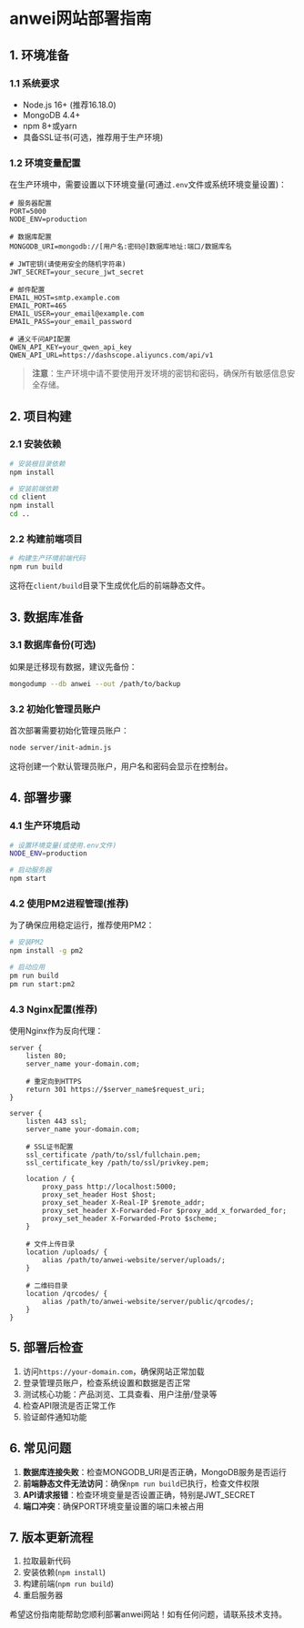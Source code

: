 # anwei网站部署指南

## 1. 环境准备

### 1.1 系统要求
- Node.js 16+ (推荐16.18.0)
- MongoDB 4.4+ 
- npm 8+或yarn
- 具备SSL证书(可选，推荐用于生产环境)

### 1.2 环境变量配置
在生产环境中，需要设置以下环境变量(可通过`.env`文件或系统环境变量设置)：

```
# 服务器配置
PORT=5000
NODE_ENV=production

# 数据库配置
MONGODB_URI=mongodb://[用户名:密码@]数据库地址:端口/数据库名

# JWT密钥(请使用安全的随机字符串)
JWT_SECRET=your_secure_jwt_secret

# 邮件配置
EMAIL_HOST=smtp.example.com
EMAIL_PORT=465
EMAIL_USER=your_email@example.com
EMAIL_PASS=your_email_password

# 通义千问API配置
QWEN_API_KEY=your_qwen_api_key
QWEN_API_URL=https://dashscope.aliyuncs.com/api/v1
```

> **注意**：生产环境中请不要使用开发环境的密钥和密码，确保所有敏感信息安全存储。

## 2. 项目构建

### 2.1 安装依赖
```bash
# 安装根目录依赖
npm install

# 安装前端依赖
cd client
npm install
cd ..
```

### 2.2 构建前端项目
```bash
# 构建生产环境前端代码
npm run build
```
这将在`client/build`目录下生成优化后的前端静态文件。

## 3. 数据库准备

### 3.1 数据库备份(可选)
如果是迁移现有数据，建议先备份：
```bash
mongodump --db anwei --out /path/to/backup
```

### 3.2 初始化管理员账户
首次部署需要初始化管理员账户：
```bash
node server/init-admin.js
```
这将创建一个默认管理员账户，用户名和密码会显示在控制台。

## 4. 部署步骤

### 4.1 生产环境启动
```bash
# 设置环境变量(或使用.env文件)
NODE_ENV=production

# 启动服务器
npm start
```

### 4.2 使用PM2进程管理(推荐)
为了确保应用稳定运行，推荐使用PM2：
```bash
# 安装PM2
npm install -g pm2

# 启动应用
pm run build
pm run start:pm2
```

### 4.3 Nginx配置(推荐)
使用Nginx作为反向代理：
```nginx
server {
    listen 80;
    server_name your-domain.com;

    # 重定向到HTTPS
    return 301 https://$server_name$request_uri;
}

server {
    listen 443 ssl;
    server_name your-domain.com;

    # SSL证书配置
    ssl_certificate /path/to/ssl/fullchain.pem;
    ssl_certificate_key /path/to/ssl/privkey.pem;

    location / {
        proxy_pass http://localhost:5000;
        proxy_set_header Host $host;
        proxy_set_header X-Real-IP $remote_addr;
        proxy_set_header X-Forwarded-For $proxy_add_x_forwarded_for;
        proxy_set_header X-Forwarded-Proto $scheme;
    }

    # 文件上传目录
    location /uploads/ {
        alias /path/to/anwei-website/server/uploads/;
    }

    # 二维码目录
    location /qrcodes/ {
        alias /path/to/anwei-website/server/public/qrcodes/;
    }
}
```

## 5. 部署后检查

1. 访问`https://your-domain.com`，确保网站正常加载
2. 登录管理员账户，检查系统设置和数据是否正常
3. 测试核心功能：产品浏览、工具查看、用户注册/登录等
4. 检查API限流是否正常工作
5. 验证邮件通知功能

## 6. 常见问题

1. **数据库连接失败**：检查MONGODB_URI是否正确，MongoDB服务是否运行
2. **前端静态文件无法访问**：确保`npm run build`已执行，检查文件权限
3. **API请求报错**：检查环境变量是否设置正确，特别是JWT_SECRET
4. **端口冲突**：确保PORT环境变量设置的端口未被占用

## 7. 版本更新流程
1. 拉取最新代码
2. 安装依赖(`npm install`)
3. 构建前端(`npm run build`)
4. 重启服务器

希望这份指南能帮助您顺利部署anwei网站！如有任何问题，请联系技术支持。